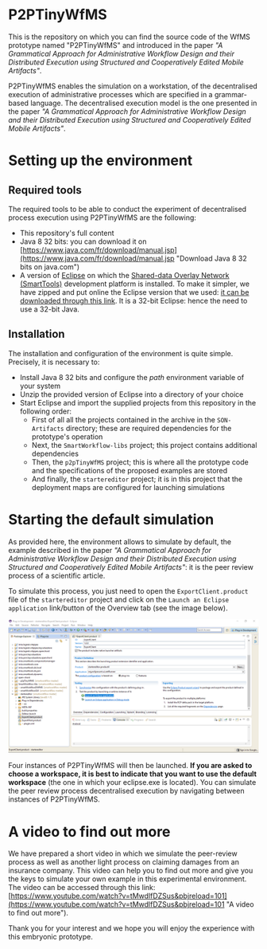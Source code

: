 # P2PTinyWfMS #
This is the repository on which you can find the source code of the WfMS prototype named "P2PTinyWfMS" and introduced in the paper *"A Grammatical Approach for Administrative Workflow Design and their Distributed Execution using Structured and Cooperatively Edited Mobile Artifacts"*.

P2PTinyWfMS enables the simulation on a workstation, of the decentralised execution of administrative processes which are specified in a grammar-based language. The decentralised execution model is the one presented in the paper *"A Grammatical Approach for Administrative Workflow Design and their Distributed Execution using Structured and Cooperatively Edited Mobile Artifacts"*.

# Setting up the environment #

## Required tools ##
The required tools to be able to conduct the experiment of decentralised process execution using P2PTinyWfMS are the following:

- This repository's full content
- Java 8 32 bits: you can download it on [https://www.java.com/fr/download/manual.jsp](https://www.java.com/fr/download/manual.jsp "Download Java 8 32 bits on java.com")
- A version of [Eclipse](https://www.eclipse.org/ "Eclipse Foundation Website") on which the [Shared-data Overlay Network (SmartTools)](http://www-sop.inria.fr/members/Didier.Parigot/pmwiki/SON/index.php/Main/HomePage "Learn more on SON") development platform is installed. To make it simpler, we have zipped and put online the Eclipse version that we used: [it can be downloaded through this link](https://drive.google.com/file/d/1bq2Eii25PfKJ91Wgi3dpJ-GrXjIByWWw/view?usp=sharing "Download the eclipse with SON"). It is a 32-bit Eclipse: hence the need to use a 32-bit Java.

## Installation ##
The installation and configuration of the environment is quite simple. Precisely, it is necessary to:

- Install Java 8 32 bits and configure the *path* environment variable of your system
- Unzip the provided version of Eclipse into a directory of your choice
- Start Eclipse and import the supplied projects from this repository in the following order:
	-	First of all all the projects contained in the archive in the `SON-Artifacts` directory; these are required dependencies for the prototype's operation
	-	Next, the `SmartWorkflow-libs` project; this project contains additional dependencies
	-	Then, the `p2pTinyWfMS` project; this is where all the prototype code and the specifications of the proposed examples are stored
	-	And finally, the `startereditor` project; it is in this project that the deployment maps are configured for launching simulations

# Starting the default simulation #
As provided here, the environment allows to simulate by default, the example described in the paper *"A Grammatical Approach for Administrative Workflow Design and their Distributed Execution using Structured and Cooperatively Edited Mobile Artifacts"*: it is the peer review process of a scientific article.

To simulate this process, you just need to open the `ExportClient.product` file of the `startereditor` project and click on the `Launch an Eclipse application` link/button of the Overview tab (see the image below).

![Launching the default example](launching.png)

Four instances of P2PTinyWfMS will then be launched. **If you are asked to choose a workspace, it is best to indicate that you want to use the default workspace** (the one in which your eclipse.exe is located). You can simulate the peer review process decentralised execution by navigating between instances of P2PTinyWfMS.

# A video to find out more #
We have prepared a short video in which we simulate the peer-review process as well as another light process on claiming damages from an insurance company. This video can help you to find out more and give you the keys to simulate your own example in this experimental environment. The video can be accessed through this link: [https://www.youtube.com/watch?v=tMwdlfDZSus&pbjreload=101](https://www.youtube.com/watch?v=tMwdlfDZSus&pbjreload=101 "A video to find out more").

Thank you for your interest and we hope you will enjoy the experience with this embryonic prototype.






